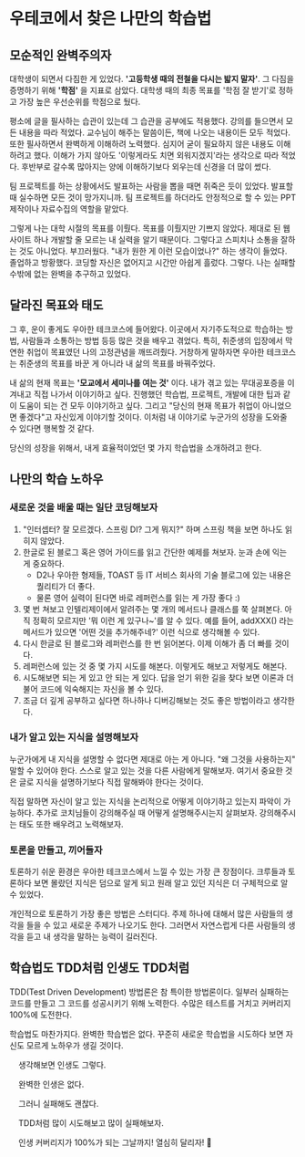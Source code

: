 # 우테코에서 찾은 나만의 학습법

## 모순적인 완벽주의자

대학생이 되면서 다짐한 게 있었다. **'고등학생 때의 전철을 다시는 밟지 말자'**. 그 다짐을 증명하기 위해 **'학점'** 을 지표로 삼았다. 대학생 때의 최종 목표를 '학점 잘 받기'로 정하고 가장 높은 우선순위를 학점으로 뒀다.

평소에 글을 필사하는 습관이 있는데 그 습관을 공부에도 적용했다. 강의를 들으면서 모든 내용을 따라 적었다. 교수님이 해주는 말씀이든, 책에 나오는 내용이든 모두 적었다. 또한 필사하면서 완벽하게 이해하려 노력했다. 심지어 굳이 필요하지 않은 내용도 이해하려고 했다. 이해가 가지 않아도 '이렇게라도 치면 외워지겠지'라는 생각으로 따라 적었다. 후반부로 갈수록 많아지는 양에 이해하기보다 외우는데 신경을 더 많이 썼다.

팀 프로젝트를 하는 상황에서도 발표하는 사람을 뽑을 때면 쥐죽은 듯이 있었다. 발표할 때 실수하면 모든 것이 망가지니까. 팀 프로젝트를 하더라도 안정적으로 할 수 있는 PPT 제작이나 자료수집의 역할을 맡았다.

그렇게 나는 대학 시절의 목표를 이뤘다. 목표를 이뤘지만 기쁘지 않았다. 제대로 된 웹 사이트 하나 개발할 줄 모르는 내 실력을 알기 때문이다. 그렇다고 스피치나 소통을 잘하는 것도 아니었다. 부끄러웠다. "내가 원한 게 이런 모습이었나?" 하는 생각이 들었다. 졸업하고 방황했다. 코딩할 자신은 없어지고 시간만 아쉽게 흘렀다. 그렇다. 나는 실패할 수밖에 없는 완벽을 추구하고 있었다.

## 달라진 목표와 태도

그 후, 운이 좋게도 우아한 테크코스에 들어왔다. 이곳에서 자기주도적으로 학습하는 방법, 사람들과 소통하는 방법 등등 많은 것을 배우고 겪었다. 특히, 취준생의 입장에서 막연한 취업이 목표였던 나의 고정관념을 깨뜨려줬다. 거창하게 말하자면 우아한 테크코스는 취준생의 목표를 바꾼 게 아니라 내 삶의 목표를 바꿔주었다.

내 삶의 현재 목표는 **'모교에서 세미나를 여는 것'** 이다. 내가 겪고 있는 무대공포증을 이겨내고 직접 나가서 이야기하고 싶다. 진행했던 학습법, 프로젝트, 개발에 대한 팁과 같이 도움이 되는 건 모두 이야기하고 싶다. 그리고 "당신의 현재 목표가 취업이 아니었으면 좋겠다"고 자신있게 이야기할 것이다. 이처럼 내 이야기로 누군가의 성장을 도와줄 수 있다면 행복할 것 같다.

당신의 성장을 위해서, 내게 효율적이었던 몇 가지 학습법을 소개하려고 한다.

## 나만의 학습 노하우

### 새로운 것을 배울 때는 일단 코딩해보자

1.  "인터셉터? 잘 모르겠다. 스프링 DI? 그게 뭐지?" 하며 스프링 책을 보면 하나도 읽히지 않았다.
2.  한글로 된 블로그 혹은 영어 가이드를 읽고 간단한 예제를 쳐보자. 눈과 손에 익는 게 중요하다.
    -   D2나 우아한 형제들, TOAST 등 IT 서비스 회사의 기술 블로그에 있는 내용은 퀄리티가 더 좋다.
    -   물론 영어 실력이 된다면 바로 레퍼런스를 읽는 게 가장 좋다 :)
3.  몇 번 쳐보고 인텔리제이에서 알려주는 몇 개의 메서드나 클래스를 쭉 살펴본다. 아직 정확히 모르지만 '뭐 이런 게 있구나~'를 알 수 있다. 예를 들어, addXXX() 라는 메서드가 있으면 '어떤 것을 추가해주네?' 이런 식으로 생각해볼 수 있다.
4.  다시 한글로 된 블로그와 레퍼런스를 한 번 읽어본다. 이제 이해가 좀 더 빠를 것이다.
5.  레퍼런스에 있는 것 중 몇 가지 시도를 해본다. 이렇게도 해보고 저렇게도 해본다.
6.  시도해보면 되는 게 있고 안 되는 게 있다. 답을 얻기 위한 길을 찾다 보면 이론과 더불어 코드에 익숙해지는 자신을 볼 수 있다.
7.  조금 더 깊게 공부하고 싶다면 하나하나 디버깅해보는 것도 좋은 방법이라고 생각한다.

### 내가 알고 있는 지식을 설명해보자

누군가에게 내 지식을 설명할 수 없다면 제대로 아는 게 아니다. "왜 그것을 사용하는지" 말할 수 있어야 한다. 스스로 알고 있는 것을 다른 사람에게 말해보자. 여기서 중요한 것은 글로 지식을 설명하기보다 직접 말해봐야 한다는 것이다.

직접 말하면 자신이 알고 있는 지식을 논리적으로 어떻게 이야기하고 있는지 파악이 가능하다. 추가로 코치님들이 강의해주실 때 어떻게 설명해주시는지 살펴보자. 강의해주시는 태도 또한 배우려고 노력해보자.

### 토론을 만들고, 끼어들자

토론하기 쉬운 환경은 우아한 테크코스에서 느낄 수 있는 가장 큰 장점이다. 크루들과 토론하다 보면 몰랐던 지식은 덤으로 알게 되고 원래 알고 있던 지식은 더 구체적으로 알 수 있었다.

개인적으로 토론하기 가장 좋은 방법은 스터디다. 주제 하나에 대해서 많은 사람들의 생각을 들을 수 있고 새로운 주제가 나오기도 한다. 그러면서 자연스럽게 다른 사람들의 생각을 듣고 내 생각을 말하는 능력이 길러진다.

## 학습법도 TDD처럼 인생도 TDD처럼

TDD(Test Driven Development) 방법론은 참 특이한 방법론이다. 일부러 실패하는 코드를 만들고 그 코드를 성공시키기 위해 노력한다. 수많은 테스트를 거치고 커버리지 100%에 도전한다.

학습법도 마찬가지다. 완벽한 학습법은 없다. 꾸준히 새로운 학습법을 시도하다 보면 자신도 모르게 노하우가 생길 것이다.

&nbsp;&nbsp;&nbsp;&nbsp;생각해보면 인생도 그렇다.

&nbsp;&nbsp;&nbsp;&nbsp;완벽한 인생은 없다.

&nbsp;&nbsp;&nbsp;&nbsp;그러니 실패해도 괜찮다.

&nbsp;&nbsp;&nbsp;&nbsp;TDD처럼 많이 시도해보고 많이 실패해보자.

&nbsp;&nbsp;&nbsp;&nbsp;인생 커버리지가 100%가 되는 그날까지! 열심히 달리자! 🏃‍